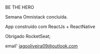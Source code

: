 BE THE HERO

Semana Omnistack concluída.

App construido com
ReactJs + ReactNative

Obrigado RocketSeat;

email' iagooliveira09@outlook.com